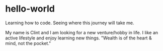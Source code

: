 # hello-world
Learning how to code. Seeing where this journey will take me. 

My name is Clint and I am looking for a new venture/hobby in life.
I like an active lifestyle and enjoy learning new things.
"Wealth is of the heart & mind, not the pocket."
